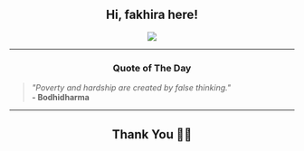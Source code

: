 <h2 align="center"> Hi, fakhira here!</h2>

<p align="center">
<a href="https://github.com/fakhiralkda" alt="github streak"><img src="https://dvst-streak.herokuapp.com/?user=fakhiralkda&theme=tokyonight&fire=DD472C"></a>
</p>

<hr>
<h3 align="center">Quote of The Day</h3>
<p align="center">
<blockquote>
<i>"Poverty and hardship are created by false thinking."</i>
<br>
<b>- Bodhidharma</b>
</blockquote>
</p>


<hr>
<h2 align="center">Thank You 🙏🏼</h2>
